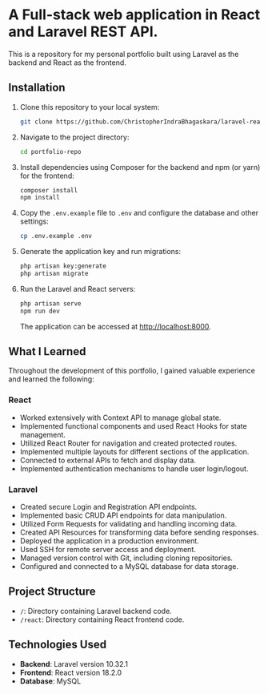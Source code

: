 # A Full-stack web application in React and Laravel REST API.

This is a repository for my personal portfolio built using Laravel as the backend and React as the frontend.

## Installation

1. Clone this repository to your local system:

    ```bash
    git clone https://github.com/ChristopherIndraBhagaskara/laravel-react-app.git
    ```

2. Navigate to the project directory:

    ```bash
    cd portfolio-repo
    ```

3. Install dependencies using Composer for the backend and npm (or yarn) for the frontend:

    ```bash
    composer install
    npm install
    ```

4. Copy the `.env.example` file to `.env` and configure the database and other settings:

    ```bash
    cp .env.example .env
    ```

5. Generate the application key and run migrations:

    ```bash
    php artisan key:generate
    php artisan migrate
    ```

6. Run the Laravel and React servers:

    ```bash
    php artisan serve
    npm run dev
    ```

    The application can be accessed at [http://localhost:8000](http://localhost:8000).

## What I Learned

Throughout the development of this portfolio, I gained valuable experience and learned the following:

### React

-   Worked extensively with Context API to manage global state.
-   Implemented functional components and used React Hooks for state management.
-   Utilized React Router for navigation and created protected routes.
-   Implemented multiple layouts for different sections of the application.
-   Connected to external APIs to fetch and display data.
-   Implemented authentication mechanisms to handle user login/logout.

### Laravel

-   Created secure Login and Registration API endpoints.
-   Implemented basic CRUD API endpoints for data manipulation.
-   Utilized Form Requests for validating and handling incoming data.
-   Created API Resources for transforming data before sending responses.
-   Deployed the application in a production environment.
-   Used SSH for remote server access and deployment.
-   Managed version control with Git, including cloning repositories.
-   Configured and connected to a MySQL database for data storage.

## Project Structure

-   `/`: Directory containing Laravel backend code.
-   `/react`: Directory containing React frontend code.

## Technologies Used

-   **Backend**: Laravel version 10.32.1
-   **Frontend**: React version 18.2.0
-   **Database**: MySQL
